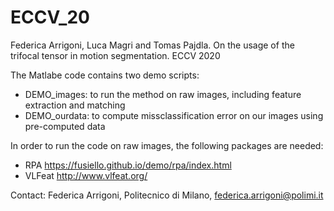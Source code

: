 # ECCV_20
Federica Arrigoni, Luca Magri and Tomas Pajdla. On the usage of the trifocal tensor in motion segmentation. ECCV 2020 

The Matlabe code contains two demo scripts:
- DEMO_images: to run the method on raw images, including feature extraction and matching
- DEMO_ourdata: to compute missclassification error on our images using pre-computed data

In order to run the code on raw images, the following packages are needed: 
- RPA https://fusiello.github.io/demo/rpa/index.html
- VLFeat http://www.vlfeat.org/

Contact: Federica Arrigoni, Politecnico di Milano, federica.arrigoni@polimi.it
